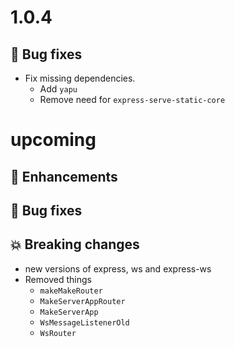 # 1.0.4

## :bug: Bug fixes

- Fix missing dependencies.
  - Add `yapu`
  - Remove need for `express-serve-static-core`

# upcoming

## :tada: Enhancements

## :bug: Bug fixes

## :boom: Breaking changes

- new versions of express, ws and express-ws
- Removed things
  - `makeMakeRouter`
  - `MakeServerAppRouter`
  - `MakeServerApp`
  - `WsMessageListenerOld`
  - `WsRouter`
